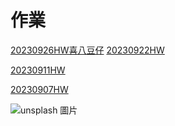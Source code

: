 # 作業
[20230926HW喜八豆仔](https://github.com/peteraszxdc/HomeWork-_Click_Here/blob/main/20230926HW(%E5%96%9C%E5%85%AB%E8%B1%86%E4%BB%94)/20230926.Ipynb)
[20230922HW](https://github.com/peteraszxdc/HomeWork-_Click_Here/blob/main/20230922HW/HW20230922.ipynb)

[20230911HW](https://github.com/peteraszxdc/HomeWork-_Click_Here/tree/main/20230911HW)

[20230907HW](https://github.com/peteraszxdc/20230907HomeWork)


![unsplash 圖片](https://attach.setn.com/newsimages/2022/12/27/3979815-PH.jpg)


